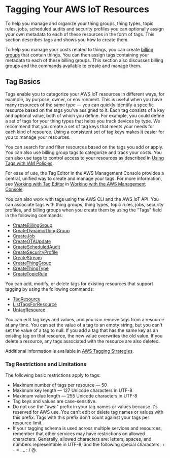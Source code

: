 # Tagging Your AWS IoT Resources<a name="tagging-iot"></a>

To help you manage and organize your thing groups, thing types, topic rules, jobs, scheduled audits and security profiles you can optionally assign your own metadata to each of these resources in the form of tags\. This section describes tags and shows you how to create them\.

To help you manage your costs related to things, you can create [billing groups](tagging-iot-billing-groups.md) that contain things\. You can then assign tags containing your metadata to each of these billing groups\. This section also discusses billing groups and the commands available to create and manage them\.

## Tag Basics<a name="tagging-iot-basics"></a>

Tags enable you to categorize your AWS IoT resources in different ways, for example, by purpose, owner, or environment\. This is useful when you have many resources of the same type — you can quickly identify a specific resource based on the tags you've assigned to it\. Each tag consists of a key and optional value, both of which you define\. For example, you could define a set of tags for your thing types that helps you track devices by type\. We recommend that you create a set of tag keys that meets your needs for each kind of resource\. Using a consistent set of tag keys makes it easier for you to manage your resources\.

You can search for and filter resources based on the tags you add or apply\. You can also use billing group tags to categorize and track your costs\. You can also use tags to control access to your resources as described in [Using Tags with IAM Policies](tagging-iot-iam.md)\.

For ease of use, the Tag Editor in the AWS Management Console provides a central, unified way to create and manage your tags\. For more information, see [Working with Tag Editor](https://docs.aws.amazon.com/awsconsolehelpdocs/latest/gsg/tag-editor.html) in [ Working with the AWS Management Console](http://docs.aws.amazon.com/awsconsolehelpdocs/latest/gsg/getting-started.html)\.

You can also work with tags using the AWS CLI and the AWS IoT API\. You can associate tags with thing groups, thing types, topic rules, jobs, security profiles, and billing groups when you create them by using the "Tags" field in the following commands: 
+ [ CreateBillingGroup](iot-commands.md#api-iot-CreateBillingGroup)
+ [ CreateDynamicThingGroup](iot-commands.md#api-iot-CreateDynamicThingGroup)
+ [ CreateJob](iot-commands.md#api-iot-CreateJob)
+ [ CreateOTAUpdate](iot-commands.md#api-iot-CreateOTAUpdate)
+ [ CreateScheduledAudit](iot-commands.md#api-iot-CreateScheduledAudit)
+ [ CreateSecurityProfile](iot-commands.md#api-iot-CreateSecurityProfile)
+ [ CreateStream](iot-commands.md#api-iot-CreateStream)
+ [ CreateThingGroup](iot-commands.md#api-iot-CreateThingGroup)
+ [ CreateThingType](iot-commands.md#api-iot-CreateThingType)
+ [ CreateTopicRule](iot-commands.md#api-iot-CreateTopicRule)

You can add, modify, or delete tags for existing resources that support tagging by using the following commands:
+ [ TagResource](iot-commands.md#api-iot-TagResource)
+ [ ListTagsForResource](iot-commands.md#api-iot-ListTagsForResource)
+ [ UntagResource](iot-commands.md#api-iot-UntagResource)

You can edit tag keys and values, and you can remove tags from a resource at any time\. You can set the value of a tag to an empty string, but you can't set the value of a tag to null\. If you add a tag that has the same key as an existing tag on that resource, the new value overwrites the old value\. If you delete a resource, any tags associated with the resource are also deleted\.

Additional information is available in [AWS Tagging Strategies](https://aws.amazon.com/answers/account-management/aws-tagging-strategies/)\.

### Tag Restrictions and Limitations<a name="tagging-iot-restrict"></a>

The following basic restrictions apply to tags:
+ Maximum number of tags per resource — 50
+ Maximum key length — 127 Unicode characters in UTF\-8
+ Maximum value length — 255 Unicode characters in UTF\-8
+ Tag keys and values are case\-sensitive\.
+ Do not use the "aws:" prefix in your tag names or values because it's reserved for AWS use\. You can't edit or delete tag names or values with this prefix\. Tags with this prefix don't count against your tags per resource limit\.
+ If your tagging schema is used across multiple services and resources, remember that other services may have restrictions on allowed characters\. Generally, allowed characters are: letters, spaces, and numbers representable in UTF\-8, and the following special characters: \+ \- = \. \_ : / @\. 